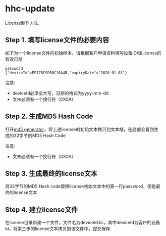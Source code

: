 hhc-update
=========

License制作方法.

Step 1. 填写license文件的必要内容
---------------------------------

如下为一个license文件的初始样本，请根据客户申请资料填写设备ID和License的有效日期
```
password
{"deviceId"=EF175C9D50C10A4B,"expiryDate"="2020-01-01"}
```
 注意: 
  - deviceId必须全大写，日期的格式为yyyy-mm-dd
  - 文末必须有一个换行符（0X0A）


Step 2. 生成MD5 Hash Code
-------------------------
打开[md5 generator](http://www.tools4noobs.com/online_php_functions/md5)，将上述license的初始文本拷贝到文本框，在底部会看到生成的32字节的MD5 Hash Code

注意: 
  - 文末必须有一个换行符（0X0A）


Step 3. 生成最终的license文本
-----------------------------
 将32字节的MD5 Hash code替换license初始文本中的第一行password，便是最终的license文本


Step 4. 建立license文件
-----------------------
在license目录新建一个文件，文件名为deviceId.lic，其中deviceId为客户的设备id，将第三步的license文本拷贝到该文件中，提交保存

